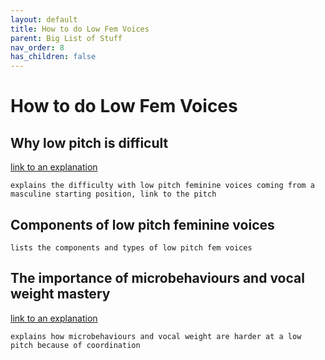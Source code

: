 ```yaml
---
layout: default
title: How to do Low Fem Voices
parent: Big List of Stuff
nav_order: 8
has_children: false
---
```


# How to do Low Fem Voices

## Why low pitch is difficult
[link to an explanation](/wiki/pages/getting-started/pitch.html#why-low-pitch-voices-are-hard)
```
explains the difficulty with low pitch feminine voices coming from a masculine starting position, link to the pitch
```

## Components of low pitch feminine voices
```
lists the components and types of low pitch fem voices
```

## The importance of microbehaviours and vocal weight mastery
[link to an explanation](/wiki/pages/getting-started/pitch.html#why-low-pitch-voices-are-hard)
```
explains how microbehaviours and vocal weight are harder at a low pitch because of coordination
```
